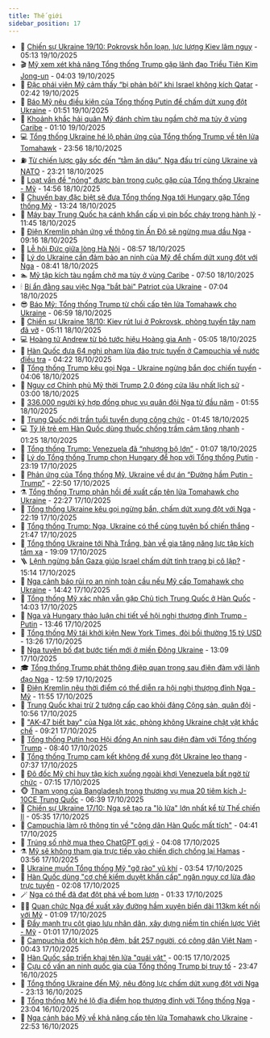 ```yaml
---
title: Thế giới
sidebar_position: 17
---
```


<!-- dantri-the-gioi:START -->
- 🌋 [Chiến sự Ukraine 19/10: Pokrovsk hỗn loạn, lực lượng Kiev lâm nguy](https://dantri.com.vn/the-gioi/chien-su-ukraine-1910-pokrovsk-hon-loan-luc-luong-kiev-lam-nguy-20251019120102596.htm) - 05:13 19/10/2025
- 🎬 [Mỹ xem xét khả năng Tổng thống Trump gặp lãnh đạo Triều Tiên Kim Jong-un](https://dantri.com.vn/the-gioi/my-xem-xet-kha-nang-tong-thong-trump-gap-lanh-dao-trieu-tien-kim-jong-un-20251019095015059.htm) - 04:03 19/10/2025
- 🧰 [Đặc phái viên Mỹ cảm thấy “bị phản bội” khi Israel không kích Qatar](https://dantri.com.vn/the-gioi/dac-phai-vien-my-cam-thay-bi-phan-boi-khi-israel-khong-kich-qatar-20251019085915947.htm) - 02:42 19/10/2025
- 🌋 [Báo Mỹ nêu điều kiện của Tổng thống Putin để chấm dứt xung đột Ukraine](https://dantri.com.vn/the-gioi/bao-my-neu-dieu-kien-cua-tong-thong-putin-de-cham-dut-xung-dot-ukraine-20251019071642813.htm) - 01:51 19/10/2025
- 🗽 [Khoảnh khắc hải quân Mỹ đánh chìm tàu ngầm chở ma túy ở vùng Caribe](https://dantri.com.vn/the-gioi/khoanh-khac-hai-quan-my-danh-chim-tau-ngam-cho-ma-tuy-o-vung-caribe-20251019074531706.htm) - 01:10 19/10/2025
- 💻 [Tổng thống Ukraine hé lộ phản ứng của Tổng thống Trump về tên lửa Tomahawk](https://dantri.com.vn/the-gioi/tong-thong-ukraine-he-lo-phan-ung-cua-tong-thong-trump-ve-ten-lua-tomahawk-20251019061505397.htm) - 23:56 18/10/2025
- ⛽️ [Từ chiến lược gây sốc đến “tằm ăn dâu”, Nga đấu trí cùng Ukraine và NATO](https://dantri.com.vn/the-gioi/tu-chien-luoc-gay-soc-den-tam-an-dau-nga-dau-tri-cung-ukraine-va-nato-20251014161010358.htm) - 23:21 18/10/2025
- 🤩 [Loạt vấn đề &quot;nóng&quot; được bàn trong cuộc gặp của Tổng thống Ukraine - Mỹ](https://dantri.com.vn/the-gioi/loat-van-de-nong-duoc-ban-trong-cuoc-gap-cua-tong-thong-ukraine-my-20251018215257440.htm) - 14:56 18/10/2025
- 🧐 [Chuyến bay đặc biệt sẽ đưa Tổng thống Nga tới Hungary gặp Tổng thống Mỹ](https://dantri.com.vn/the-gioi/chuyen-bay-dac-biet-se-dua-tong-thong-nga-toi-hungary-gap-tong-thong-my-20251018192757994.htm) - 13:24 18/10/2025
- 🎊 [Máy bay Trung Quốc hạ cánh khẩn cấp vì pin bốc cháy trong hành lý](https://dantri.com.vn/the-gioi/may-bay-trung-quoc-ha-canh-khan-cap-vi-pin-boc-chay-trong-hanh-ly-20251018183800221.htm) - 11:45 18/10/2025
- 📝 [Điện Kremlin phản ứng về thông tin Ấn Độ sẽ ngừng mua dầu Nga](https://dantri.com.vn/the-gioi/dien-kremlin-phan-ung-ve-thong-tin-an-do-se-ngung-mua-dau-nga-20251017053958069.htm) - 09:16 18/10/2025
- 🤡 [Lễ hội Đức giữa lòng Hà Nội](https://dantri.com.vn/the-gioi/le-hoi-duc-giua-long-ha-noi-20251018155307980.htm) - 08:57 18/10/2025
- 🥷 [Lý do Ukraine cần đảm bảo an ninh của Mỹ để chấm dứt xung đột với Nga](https://dantri.com.vn/the-gioi/ly-do-ukraine-can-dam-bao-an-ninh-cua-my-de-cham-dut-xung-dot-voi-nga-20251018153022109.htm) - 08:41 18/10/2025
- 🏊 [Mỹ tập kích tàu ngầm chở ma túy ở vùng Caribe](https://dantri.com.vn/the-gioi/my-tap-kich-tau-ngam-cho-ma-tuy-o-vung-caribe-20251018140519440.htm) - 07:50 18/10/2025
- 🕯 [Bí ẩn đằng sau việc Nga &quot;bắt bài&quot; Patriot của Ukraine](https://dantri.com.vn/the-gioi/bi-an-dang-sau-viec-nga-bat-bai-patriot-cua-ukraine-20251018134218143.htm) - 07:04 18/10/2025
- 😎 [Báo Mỹ: Tổng thống Trump từ chối cấp tên lửa Tomahawk cho Ukraine](https://dantri.com.vn/the-gioi/bao-my-tong-thong-trump-tu-choi-cap-ten-lua-tomahawk-cho-ukraine-20251018134646543.htm) - 06:59 18/10/2025
- 🌈 [Chiến sự Ukraine 18/10: Kiev rút lui ở Pokrovsk, phòng tuyến tây nam đã vỡ](https://dantri.com.vn/the-gioi/chien-su-ukraine-1810-kiev-rut-lui-o-pokrovsk-phong-tuyen-tay-nam-da-vo-20251018114138927.htm) - 05:11 18/10/2025
- 💻 [Hoàng tử Andrew từ bỏ tước hiệu Hoàng gia Anh](https://dantri.com.vn/the-gioi/hoang-tu-andrew-tu-bo-tuoc-hieu-hoang-gia-anh-20251018113735435.htm) - 05:05 18/10/2025
- 🤖 [Hàn Quốc đưa 64 nghi phạm lừa đảo trực tuyến ở Campuchia về nước điều tra](https://dantri.com.vn/the-gioi/han-quoc-dua-64-nghi-pham-lua-dao-truc-tuyen-o-campuchia-ve-nuoc-dieu-tra-20251018111908892.htm) - 04:22 18/10/2025
- 🦏 [Tổng thống Trump kêu gọi Nga - Ukraine ngừng bắn dọc chiến tuyến](https://dantri.com.vn/the-gioi/tong-thong-trump-keu-goi-nga-ukraine-ngung-ban-doc-chien-tuyen-20251018110218171.htm) - 04:06 18/10/2025
- 🌁 [Nguy cơ Chính phủ Mỹ thời Trump 2.0 đóng cửa lâu nhất lịch sử](https://dantri.com.vn/the-gioi/nguy-co-chinh-phu-my-thoi-trump-20-dong-cua-lau-nhat-lich-su-20251018100023748.htm) - 03:00 18/10/2025
- 🐘 [336.000 người ký hợp đồng phục vụ quân đội Nga từ đầu năm](https://dantri.com.vn/the-gioi/336000-nguoi-ky-hop-dong-phuc-vu-quan-doi-nga-tu-dau-nam-20251018085236357.htm) - 01:55 18/10/2025
- 🥷 [Trung Quốc nới trần tuổi tuyển dụng công chức](https://dantri.com.vn/the-gioi/trung-quoc-noi-tran-tuoi-tuyen-dung-cong-chuc-20251018084444908.htm) - 01:45 18/10/2025
- 💻 [Tỷ lệ trẻ em Hàn Quốc dùng thuốc chống trầm cảm tăng nhanh](https://dantri.com.vn/the-gioi/ty-le-tre-em-han-quoc-dung-thuoc-chong-tram-cam-tang-nhanh-20251016095159209.htm) - 01:25 18/10/2025
- 🎡 [Tổng thống Trump: Venezuela đã “nhượng bộ lớn”](https://dantri.com.vn/the-gioi/tong-thong-trump-venezuela-da-nhuong-bo-lon-20251018080207021.htm) - 01:07 18/10/2025
- 🧰 [Lý do Tổng thống Trump chọn Hungary để họp với Tổng thống Putin](https://dantri.com.vn/the-gioi/ly-do-tong-thong-trump-chon-hungary-de-hop-voi-tong-thong-putin-20251018061359951.htm) - 23:19 17/10/2025
- 🥸 [Phản ứng của Tổng thống Mỹ, Ukraine về dự án “Đường hầm Putin - Trump”](https://dantri.com.vn/the-gioi/phan-ung-cua-tong-thong-my-ukraine-ve-du-an-duong-ham-putin-trump-20251018053403407.htm) - 22:50 17/10/2025
- ⚗️ [Tổng thống Trump phản hồi đề xuất cấp tên lửa Tomahawk cho Ukraine](https://dantri.com.vn/the-gioi/tong-thong-trump-phan-hoi-de-xuat-cap-ten-lua-tomahawk-cho-ukraine-20251018051634744.htm) - 22:27 17/10/2025
- 🌮 [Tổng thống Ukraine kêu gọi ngừng bắn, chấm dứt xung đột với Nga](https://dantri.com.vn/the-gioi/tong-thong-ukraine-keu-goi-ngung-ban-cham-dut-xung-dot-voi-nga-20251018045751724.htm) - 22:19 17/10/2025
- 🎃 [Tổng thống Trump: Nga, Ukraine có thể cùng tuyên bố chiến thắng](https://dantri.com.vn/the-gioi/tong-thong-trump-nga-ukraine-co-the-cung-tuyen-bo-chien-thang-20251018044313755.htm) - 21:47 17/10/2025
- 💫 [Tổng thống Ukraine tới Nhà Trắng, bàn về gia tăng năng lực tập kích tầm xa](https://dantri.com.vn/the-gioi/tong-thong-ukraine-toi-nha-trang-ban-ve-gia-tang-nang-luc-tap-kich-tam-xa-20251017210417962.htm) - 19:09 17/10/2025
- 🪜 [Lệnh ngừng bắn Gaza giúp Israel chấm dứt tình trạng bị cô lập?](https://dantri.com.vn/the-gioi/lenh-ngung-ban-gaza-giup-israel-cham-dut-tinh-trang-bi-co-lap-20251017205425485.htm) - 15:14 17/10/2025
- 🌋 [Nga cảnh báo rủi ro an ninh toàn cầu nếu Mỹ cấp Tomahawk cho Ukraine](https://dantri.com.vn/the-gioi/nga-canh-bao-rui-ro-an-ninh-toan-cau-neu-my-cap-tomahawk-cho-ukraine-20251017205543202.htm) - 14:42 17/10/2025
- 🦏 [Tổng thống Mỹ xác nhận vẫn gặp Chủ tịch Trung Quốc ở Hàn Quốc](https://dantri.com.vn/the-gioi/tong-thong-my-xac-nhan-van-gap-chu-tich-trung-quoc-o-han-quoc-20251017205528016.htm) - 14:03 17/10/2025
- 👀 [Nga và Hungary thảo luận chi tiết về hội nghị thượng đỉnh Trump - Putin](https://dantri.com.vn/the-gioi/nga-va-hungary-thao-luan-chi-tiet-ve-hoi-nghi-thuong-dinh-trump-putin-20251017200018616.htm) - 13:46 17/10/2025
- 🧰 [Tổng thống Mỹ tái khởi kiện New York Times, đòi bồi thường 15 tỷ USD](https://dantri.com.vn/the-gioi/tong-thong-my-tai-khoi-kien-new-york-times-doi-boi-thuong-15-ty-usd-20251017201338970.htm) - 13:26 17/10/2025
- 🚀 [Nga tuyên bố đạt bước tiến mới ở miền Đông Ukraine](https://dantri.com.vn/the-gioi/nga-tuyen-bo-dat-buoc-tien-moi-o-mien-dong-ukraine-20251017193727590.htm) - 13:09 17/10/2025
- 🎓 [Tổng thống Trump phát thông điệp quan trọng sau điện đàm với lãnh đạo Nga](https://dantri.com.vn/the-gioi/tong-thong-trump-phat-thong-diep-quan-trong-sau-dien-dam-voi-lanh-dao-nga-20251017194154541.htm) - 12:59 17/10/2025
- 🥸 [Điện Kremlin nêu thời điểm có thể diễn ra hội nghị thượng đỉnh Nga - Mỹ](https://dantri.com.vn/the-gioi/dien-kremlin-neu-thoi-diem-co-the-dien-ra-hoi-nghi-thuong-dinh-nga-my-20251017184537828.htm) - 11:55 17/10/2025
- 🦅 [Trung Quốc khai trừ 2 tướng cấp cao khỏi đảng Cộng sản, quân đội](https://dantri.com.vn/the-gioi/trung-quoc-khai-tru-2-tuong-cap-cao-khoi-dang-cong-san-quan-doi-20251017171943582.htm) - 10:56 17/10/2025
- 🤭 [&quot;AK-47 biết bay&quot; của Nga lột xác, phòng không Ukraine chật vật khắc chế](https://dantri.com.vn/the-gioi/ak-47-biet-bay-cua-nga-lot-xac-phong-khong-ukraine-chat-vat-khac-che-20251017161249508.htm) - 09:21 17/10/2025
- 🤖 [Tổng thống Putin họp Hội đồng An ninh sau điện đàm với Tổng thống Trump](https://dantri.com.vn/the-gioi/tong-thong-putin-hop-hoi-dong-an-ninh-sau-dien-dam-voi-tong-thong-trump-20251017153359391.htm) - 08:40 17/10/2025
- 🐲 [Tổng thống Trump cam kết không để xung đột Ukraine leo thang](https://dantri.com.vn/the-gioi/tong-thong-trump-cam-ket-khong-de-xung-dot-ukraine-leo-thang-20251017141130235.htm) - 07:37 17/10/2025
- 🫣 [Đô đốc Mỹ chỉ huy tập kích xuồng ngoài khơi Venezuela bất ngờ từ chức](https://dantri.com.vn/the-gioi/do-doc-my-chi-huy-tap-kich-xuong-ngoai-khoi-venezuela-bat-ngo-tu-chuc-20251017140746771.htm) - 07:15 17/10/2025
- 🐵 [Tham vọng của Bangladesh trong thương vụ mua 20 tiêm kích J-10CE Trung Quốc](https://dantri.com.vn/the-gioi/tham-vong-cua-bangladesh-trong-thuong-vu-mua-20-tiem-kich-j-10ce-trung-quoc-20251009111601279.htm) - 06:39 17/10/2025
- 🫶 [Chiến sự Ukraine 17/10: Nga sẽ tạo ra &quot;lò lửa&quot; lớn nhất kể từ Thế chiến II](https://dantri.com.vn/the-gioi/chien-su-ukraine-1710-nga-se-tao-ra-lo-lua-lon-nhat-ke-tu-the-chien-ii-20251017083052895.htm) - 05:35 17/10/2025
- 💃 [Campuchia làm rõ thông tin về &quot;công dân Hàn Quốc mất tích&quot;](https://dantri.com.vn/the-gioi/campuchia-lam-ro-thong-tin-ve-cong-dan-han-quoc-mat-tich-20251017113145576.htm) - 04:41 17/10/2025
- 💫 [Trúng số nhờ mua theo ChatGPT gợi ý](https://dantri.com.vn/the-gioi/trung-so-nho-mua-theo-chatgpt-goi-y-20251017105636337.htm) - 04:08 17/10/2025
- ⚗️ [Mỹ sẽ không tham gia trực tiếp vào chiến dịch chống lại Hamas](https://dantri.com.vn/the-gioi/my-se-khong-tham-gia-truc-tiep-vao-chien-dich-chong-lai-hamas-20251017104330809.htm) - 03:56 17/10/2025
- 🥷 [Ukraine muốn Tổng thống Mỹ &quot;gỡ rào&quot; vũ khí](https://dantri.com.vn/the-gioi/ukraine-muon-tong-thong-my-go-rao-vu-khi-20251017102850414.htm) - 03:54 17/10/2025
- 🥸 [Hàn Quốc dùng &quot;cơ chế kiểm duyệt khẩn cấp&quot; ngăn nguy cơ lừa đảo trực tuyến](https://dantri.com.vn/the-gioi/han-quoc-dung-co-che-kiem-duyet-khan-cap-ngan-nguy-co-lua-dao-truc-tuyen-20251017085650470.htm) - 02:08 17/10/2025
- 🪄 [Nga có thể đã đạt đột phá về bom lượn](https://dantri.com.vn/the-gioi/nga-co-the-da-dat-dot-pha-ve-bom-luon-20251017082102515.htm) - 01:33 17/10/2025
- 🧑‍💻 [Quan chức Nga đề xuất xây đường hầm xuyên biển dài 113km kết nối với Mỹ](https://dantri.com.vn/the-gioi/quan-chuc-nga-de-xuat-xay-duong-ham-xuyen-bien-dai-113km-ket-noi-voi-my-20251017075900242.htm) - 01:09 17/10/2025
- 🤭 [Đẩy mạnh trụ cột giao lưu nhân dân, xây dựng niềm tin chiến lược Việt - Mỹ](https://dantri.com.vn/the-gioi/day-manh-tru-cot-giao-luu-nhan-dan-xay-dung-niem-tin-chien-luoc-viet-my-20251017010059561.htm) - 01:01 17/10/2025
- 🗽 [Campuchia đột kích hộp đêm, bắt 257 người, có công dân Việt Nam](https://dantri.com.vn/the-gioi/campuchia-dot-kich-hop-dem-bat-257-nguoi-co-cong-dan-viet-nam-20251017073654880.htm) - 00:43 17/10/2025
- 🤖 [Hàn Quốc sắp triển khai tên lửa &quot;quái vật&quot;](https://dantri.com.vn/the-gioi/han-quoc-sap-trien-khai-ten-lua-quai-vat-20251017070809021.htm) - 00:15 17/10/2025
- 🌈 [Cựu cố vấn an ninh quốc gia của Tổng thống Trump bị truy tố](https://dantri.com.vn/the-gioi/cuu-co-van-an-ninh-quoc-gia-cua-tong-thong-trump-bi-truy-to-20251017064205760.htm) - 23:47 16/10/2025
- 🤩 [Tổng thống Ukraine đến Mỹ, nêu động lực chấm dứt xung đột với Nga](https://dantri.com.vn/the-gioi/tong-thong-ukraine-den-my-neu-dong-luc-cham-dut-xung-dot-voi-nga-20251017060556490.htm) - 23:13 16/10/2025
- 🤗 [Tổng thống Mỹ hé lộ địa điểm họp thượng đỉnh với Tổng thống Nga](https://dantri.com.vn/the-gioi/tong-thong-my-he-lo-dia-diem-hop-thuong-dinh-voi-tong-thong-nga-20251017004148926.htm) - 23:04 16/10/2025
- 🙉 [Nga cảnh báo Mỹ về khả năng cấp tên lửa Tomahawk cho Ukraine](https://dantri.com.vn/the-gioi/nga-canh-bao-my-ve-kha-nang-cap-ten-lua-tomahawk-cho-ukraine-20251017053856525.htm) - 22:53 16/10/2025<!-- dantri-the-gioi:END -->
